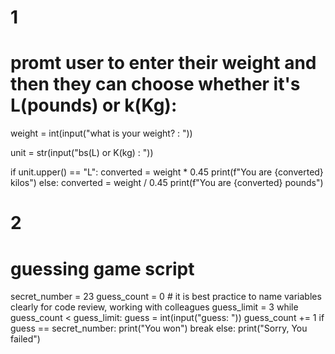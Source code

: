 
# 1

# promt user to enter their weight and then they can choose whether it's L(pounds) or k(Kg):

weight = int(input("what is your weight? : "))

unit = str(input("bs(L) or K(kg) : "))

if unit.upper() == "L":
    converted = weight * 0.45
    print(f"You are {converted} kilos")
else:
    converted = weight / 0.45
    print(f"You are {converted} pounds")

# 2
# guessing game script
secret_number = 23
guess_count = 0 # it is best practice to name variables clearly for code review, working with colleagues
guess_limit = 3
while guess_count < guess_limit:
    guess = int(input("guess: "))
    guess_count += 1
    if guess == secret_number:
        print("You won")
        break
else:
    print("Sorry, You failed")
